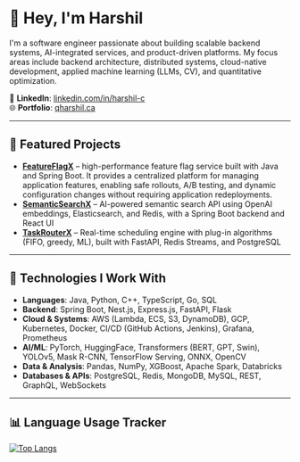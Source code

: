 # 👋 Hey, I'm Harshil

I'm a software engineer passionate about building scalable backend systems, AI-integrated services, and product-driven platforms. My focus areas include backend architecture, distributed systems, cloud-native development, applied machine learning (LLMs, CV), and quantitative optimization.

🔗 **LinkedIn**: [linkedin.com/in/harshil-c](https://www.linkedin.com/in/harshil-c/)  
🌐 **Portfolio**: [qharshil.ca](https://qharshil.ca)

---

## 🚀 Featured Projects

- **[FeatureFlagX](https://github.com/QHarshil/FeatureFlagX)** – high-performance feature flag service built with Java and Spring Boot. It provides a centralized platform for managing application features, enabling safe rollouts, A/B testing, and dynamic configuration                                                                         changes without requiring application redeployments. 
- **[SemanticSearchX](https://github.com/QHarshil/SemanticSearch-Java.git)** – AI-powered semantic search API using OpenAI embeddings, Elasticsearch, and Redis, with a Spring Boot backend and React UI  
- **[TaskRouterX](https://github.com/QHarshil/TaskRouterX)** – Real-time scheduling engine with plug-in algorithms (FIFO, greedy, ML), built with FastAPI, Redis Streams, and PostgreSQL  

---

## 🧰 Technologies I Work With

- **Languages**: Java, Python, C++, TypeScript, Go, SQL  
- **Backend**: Spring Boot, Nest.js, Express.js, FastAPI, Flask  
- **Cloud & Systems**: AWS (Lambda, ECS, S3, DynamoDB), GCP, Kubernetes, Docker, CI/CD (GitHub Actions, Jenkins), Grafana, Prometheus  
- **AI/ML**: PyTorch, HuggingFace, Transformers (BERT, GPT, Swin), YOLOv5, Mask R-CNN, TensorFlow Serving, ONNX, OpenCV  
- **Data & Analysis**: Pandas, NumPy, XGBoost, Apache Spark, Databricks  
- **Databases & APIs**: PostgreSQL, Redis, MongoDB, MySQL, REST, GraphQL, WebSockets

---

## 📊 Language Usage Tracker

[![Top Langs](https://github-readme-stats.vercel.app/api/top-langs/?username=QHarshil&layout=compact)](https://github.com/anuraghazra/github-readme-stats)
